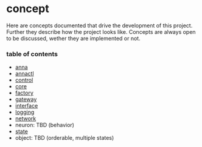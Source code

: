 # concept
Here are concepts documented that drive the development of this project.
Further they describe how the project looks like. Concepts are always open to
be discussed, wether they are implemented or not.

### table of contents
- [anna](anna.md)
- [annactl](annactl.md)
- [control](control.md)
- [core](core.md)
- [factory](factory.md)
- [gateway](gateway.md)
- [interface](interface.md)
- [logging](logging.md)
- [network](network.md)
- neuron: TBD (behavior)
- [state](state.md)
- object: TBD (orderable, multiple states)
